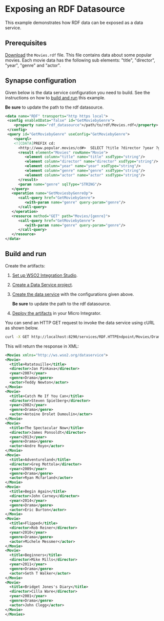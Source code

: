 # Exposing an RDF Datasource

This example demonstrates how RDF data can be exposed as a data service.

## Prerequisites

[Download](https://github.com/wso2-docs/WSO2_EI/blob/master/data-service-resources/Movies.rdf) the `Movies.rdf` file.
This file contains data about some popular movies. Each movie data has the
following sub elements: "title", "director", "year", "genre" and
"actor". 

## Synapse configuration
Given below is the data service configuration you need to build. See the instructions on how to [build and run](#build-and-run) this example.

**Be sure** to update the path to the rdf datasource.

```xml
<data name="RDF" transports="http https local">
 <config enableOData="false" id="GetMoviebyGenre">
    <property name="rdf_datasource">/path/to/rdf/Movies.rdf</property>
 </config>
 <query id="GetMoviebyGenre" useConfig="GetMoviebyGenre">
    <sparql>
    <![CDATA[PREFIX cd: 
      <http://www.popular.movies/cd#>  SELECT ?title ?director ?year ?genre ?actorWHERE {        ?movie cd:title ?title.      ?movie cd:director ?director.      ?movie cd:year ?year.      ?movie cd:genre ?genre.      ?movie cd:actor ?actor.}]]></sparql>
      <result element="Movies" rowName="Movie">
         <element column="title" name="title" xsdType="string"/>
         <element column="director" name="director" xsdType="string"/>
         <element column="year" name="year" xsdType="string"/>
         <element column="genre" name="genre" xsdType="string"/>
         <element column="actor" name="actor" xsdType="string"/>
      </result>
      <param name="genre" sqlType="STRING"/>
   </query>
   <operation name="GetMoviesbyGenreOp">
      <call-query href="GetMoviebyGenre">
         <with-param name="genre" query-param="genre"/>
      </call-query>
   </operation>
   <resource method="GET" path="Movies/{genre}">
      <call-query href="GetMoviebyGenre">
         <with-param name="genre" query-param="genre"/>
      </call-query>
   </resource>
</data>
```

## Build and run

Create the artifacts:

1. [Set up WSO2 Integration Studio](../../../../develop/installing-WSO2-Integration-Studio).
2. [Create a Data Service project](../../../../develop/creating-projects/#data-services-project).
4. [Create the data service](../../../../develop/creating-artifacts/data-services/creating-data-services) with the configurations given above.

    **Be sure** to update the path to the rdf datasource.

5. [Deploy the artifacts](../../../../develop/deploy-and-run) in your Micro Integrator. 

You can send an HTTP GET request to invoke the data service using cURL
as shown below.

```bash
curl -X GET http://localhost:8290/services/RDF.HTTPEndpoint/Movies/Drama
```

This will return the response in XML:

```xml
<Movies xmlns="http://ws.wso2.org/dataservice">
<Movie>
  <title>Ratatouille</title>
  <director>Jan Pinkava</director>
  <year>2007</year>
  <genre>Drama</genre>
  <actor>Teddy Newton</actor>
</Movie>
<Movie>
  <title>Catch Me If You Can</title>
  <director>Steven Spielberg</director>
  <year>2002</year>
  <genre>Drama</genre>
  <actor>Antoine Drolet Dumoulin</actor>
</Movie>
<Movie>
  <title>The Spectacular Now</title>
  <director>James Ponsoldt</director>
  <year>2013</year>
  <genre>Drama</genre>
  <actor>Andre Royo</actor>
</Movie>
<Movie>
  <title>Adventureland</title>
  <director>Greg Mottola</director>
  <year>2009</year>
  <genre>Drama</genre>
  <actor>Ryan Mcfarland</actor>
</Movie>
<Movie>
  <title>Begin Again</title>
  <director>John Carney</director>
  <year>2014</year>
  <genre>Drama</genre>
  <actor>Eric Burton</actor>
</Movie>
<Movie>
  <title>Flipped</title>
  <director>Rob Reiner</director>
  <year>2010</year>
  <genre>Drama</genre>
  <actor>Michele Messmer</actor>
</Movie>
<Movie>
  <title>Beginners</title>
  <director>Mike Mills</director>
  <year>2011</year>
  <genre>Drama</genre>
  <actor>Seth T Walker</actor>
</Movie>
<Movie>
  <title>Bridget Jones's Diary</title>
  <director>Cilla Ware</director>
  <year>2001</year>
  <genre>Drama</genre>
  <actor>John Clegg</actor>
</Movie>
</Movies>
```